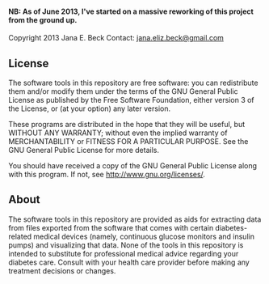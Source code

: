#### NB: As of June 2013, I've started on a massive reworking of this project from the ground up.

Copyright 2013 Jana E. Beck
Contact: jana.eliz.beck@gmail.com

## License

The software tools in this repository are free software: you can redistribute them and/or modify them under the terms of the GNU General Public License as published by the Free Software Foundation, either version 3 of the License, or (at your option) any later version.

These programs are distributed in the hope that they will be useful, but WITHOUT ANY WARRANTY; without even the implied warranty of MERCHANTABILITY or FITNESS FOR A PARTICULAR PURPOSE. See the GNU General Public License for more details.

You should have received a copy of the GNU General Public License along with this program.  If not, see <http://www.gnu.org/licenses/>.

## About

The software tools in this repository are provided as aids for extracting data from files exported from the software that comes with certain diabetes-related medical devices (namely, continuous glucose monitors and insulin pumps) and visualizing that data. None of the tools in this repository is intended to substitute for professional medical advice regarding your diabetes care. Consult with your health care provider before making any treatment decisions or changes.